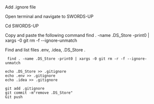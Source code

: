 

Add .ignore file 

Open terminal and navigate to SWORDS-UP 

Cd SWORDS-UP 



Copy and paste the following command 
 find . -name .DS_Store -print0 | xargs -0 git rm -f --ignore-unmatch



Find and list files  .env, .idea, .DS_Store .

```
 find . -name .DS_Store -print0 | xargs -0 git rm -r -f --ignore-unmatch
```


```
echo .DS_Store >> .gitignore  
echo .env >> .gitignore  
echo .idea >> .gitignore 
```
    
```
git add .gitignore   
git commit -m"remove .DS_Store"  
Git push   
```



